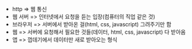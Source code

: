 * http => 웹 통신
* 웹 서버 => 인터넷에서 요청을 듣는 입장(컴퓨터의 직업 같은 것)
* 브라우저 => 서버에서 받아온 걸(html, css, javascript) 그려주기만 함
* 웹 => 서버에 요청해서 필요한 것들(데이터, html, css, javascript) 다 받아옴
* 앱 => 껍데기에서 데이터만 새로 받아오는 형식